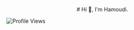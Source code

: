 <div align="center">
# Hi 👋, I'm Hamoudi.
</div>
  
![Profile Views](https://img.shields.io/badge/Profile%20Views-173-blue)

